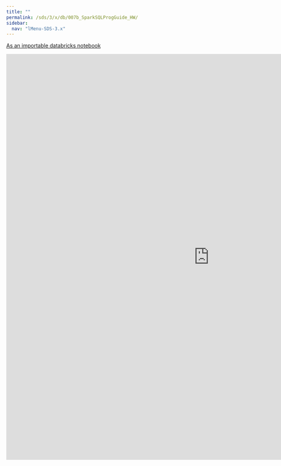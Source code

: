 ```yaml
---
title: ""
permalink: /sds/3/x/db/007b_SparkSQLProgGuide_HW/
sidebar:
  nav: "lMenu-SDS-3.x"
---
```


[As an importable databricks notebook](https://lamastex.github.io/scalable-data-science/sds/3/x/db/007b_SparkSQLProgGuide_HW.html)

<iframe src="https://lamastex.github.io/scalable-data-science/sds/3/x/db/007b_SparkSQLProgGuide_HW.html" width="1080" height="1080" frameborder="0"></iframe>
